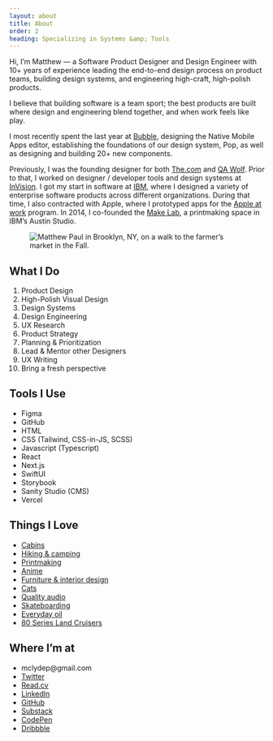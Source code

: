 ```yaml
---
layout: about
title: About
order: 2
heading: Specializing in Systems &amp; Tools
---
```


<div class="c-grid__half">
  <section class="c-grid__half-item">
    <p>Hi, I’m Matthew — a Software Product Designer and Design Engineer with 10+ years of experience leading the end-to-end design process on product teams, building design systems, and engineering high-craft, high-polish products.</p>
    <p>I believe that building software is a team sport; the best products are built where design and engineering blend together, and when work feels like play.</p>
    <p>I most recently spent the last year at <a href="https://www.bubble.io/" target="_blank">Bubble</a>, designing the Native Mobile Apps editor, establishing the foundations of our design system, Pop, as well as designing and building 20+ new components.</p>
    <p>Previously, I was the founding designer for both <a href="https://www.the.com/" target="_blank">The.com</a> and <a href="https://www.qawolf.com/" target="_blank">QA Wolf</a>. Prior to that, I worked on designer / developer tools and design systems at <a href="https://www.invisionapp.com/" target="_blank">InVision</a>. I got my start in software at <a href="https://www.ibm.com/design/" target="_blank">IBM</a>, where I designed a variety of enterprise software products across different organizations. During that time, I also contracted with Apple, where I prototyped apps for the <a href="https://www.apple.com/business/" target="_blank">Apple at work</a> program. In 2014, I co-founded the <a href="https://www.instagram.com/make.lab/" target="_blank">Make Lab</a>, a printmaking space in IBM’s Austin Studio.</p>
  </section>
  <figure class="c-grid__half-item c-grid__mt">
    <picture>
      <img src="../images/about/matthew-brooklyn.png" alt="Matthew Paul in Brooklyn, NY, on a walk to the farmer’s market in the Fall." />
    </picture>
  </figure>
</div>
<div class="c-grid__half-section">
  <section>
    <h2>What I Do</h2>
    <ol>
      <li>Product Design</li>
      <li>High-Polish Visual Design</li>
      <li>Design Systems</li>
      <li>Design Engineering</li>
      <li>UX Research</li>
      <li>Product Strategy</li>
      <li>Planning & Prioritization</li>
      <li>Lead & Mentor other Designers</li>
      <li>UX Writing</li>
      <li>Bring a fresh perspective</li>
    </ol>
  </section>
  <section>
    <h2>Tools I Use</h2>
    <ul>
      <li>Figma</li>
      <li>GitHub</li>
      <li>HTML</li>
      <li>CSS (Tailwind, CSS-in-JS, SCSS)</li>
      <li>Javascript (Typescript)</li>
      <li>React</li>
      <li>Next.js</li>
      <li>SwiftUI</li>
      <li>Storybook</li>
      <li>Sanity Studio (CMS)</li>
      <li>Vercel</li>
    </ul>
  </section>

  <section>
    <h2>Things I Love</h2>
    <ul>
      <li><a href="https://www.instagram.com/matthewctraul/saved/cabins/17945643365001334/" target="blank">Cabins</a></li>
      <li><a href="https://www.instagram.com/p/CqMp5zGOkEy/" target="blank">Hiking & camping</a></li>
      <li><a href="https://www.instagram.com/make.lab/" target="blank">Printmaking</a></li>
      <li><a href="https://www.crunchyroll.com/" target="blank">Anime</a></li>
      <li><a href="https://www.dwell.com/" target="blank">Furniture & interior design</a></li>
      <li><a href="https://www.instagram.com/studlybudlycat/" target="blank">Cats</a></li>
      <li><a href="https://www.eavesdrop.nyc/" target="blank">Quality audio</a></li>
      <li><a href="https://www.instagram.com/matthewctraul/saved/skate/17875528321198879/" target="_blank">Skateboarding</a></li>
      <li><a href="https://everydayoil.com/products/everyday-oil-mainstay-blend?variant=7540908227" target="_blank">Everyday oil</a></li>
      <li><a href="https://www.instagram.com/matthewctraul/saved/fj80/17867890465089733/" target="_blank">80 Series Land Cruisers</a></li>
    </ul>
  </section>

  <section>
    <h2>Where I’m at</h2>
    <ul class="ul--none">
      <li>mclydep@gmail.com</li>
      <li><a href="https://x.com/matthewctraul" target="_blank">Twitter</a></li>
      <li><a href="https://read.cv/matthewctraul" target="_blank">Read.cv</a></li>
      <li><a href="https://www.linkedin.com/in/matthew-c-paul/" target="_blank">LinkedIn</a></li>
      <li><a href="https://github.com/matthewcpaul" target="_blank">GitHub</a></li>
      <li><a href="https://substack.com/@matthewctraul" target="_blank">Substack</a></li>
      <li><a href="https://codepen.io/matthewctraul/pens/popular" target="_blank">CodePen</a></li>
      <li><a href="https://dribbble.com/matthewctraul" target="_blank">Dribbble</a></li>
    </ul>
  </section>
</div>
